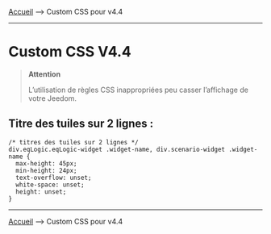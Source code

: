 
<a href="{{site.url}}/documentation">Accueil</a> --> Custom CSS pour v4.4

------------

# Custom CSS V4.4

> **Attention**
>
>L’utilisation de règles CSS inappropriées peu casser l’affichage de votre Jeedom.

## Titre des tuiles sur 2 lignes :

```
/* titres des tuiles sur 2 lignes */
div.eqLogic.eqLogic-widget .widget-name, div.scenario-widget .widget-name {
  max-height: 45px;
  min-height: 24px;
  text-overflow: unset;
  white-space: unset;
  height: unset;
}
```



-------------------

<a href="{{site.url}}/documentation">Accueil</a> --> Custom CSS pour v4.4